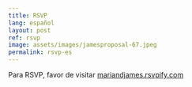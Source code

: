 ```yaml
---
title: RSVP
lang: español
layout: post
ref: rsvp
image: assets/images/jamesproposal-67.jpeg
permalink: rsvp-es
---
```


Para RSVP, favor de visitar [mariandjames.rsvpify.com](https://mariandjames.rsvpify.com)
